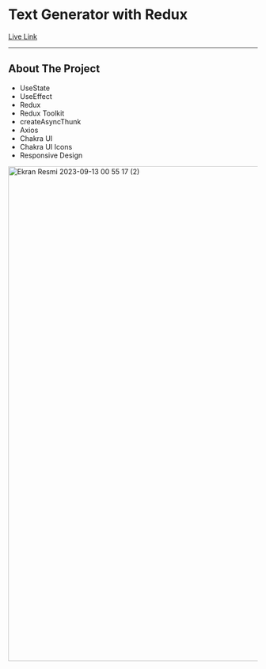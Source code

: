 <h1> Text Generator with Redux</h1>

<a href="https://redux-textgenerator-tg.netlify.app/" target="_blank" >Live Link</a>


<hr/>

<h2>About The Project</h2>

<ul>
  <li>UseState</li>
  <li>UseEffect</li>
  <li>Redux</li>
  <li>Redux Toolkit</li>
  <li>createAsyncThunk</li>
  <li>Axios</li>
  <li>Chakra UI</li>
  <li>Chakra UI Icons</li>
  <li>Responsive Design</li>
</ul>

<img width="1000" alt="Ekran Resmi 2023-09-13 00 55 17 (2)" src="https://github.com/tugbagulertg/redux-textGenerator/assets/102370994/7527cc8d-0cdb-4771-a15e-e859a3022070">


